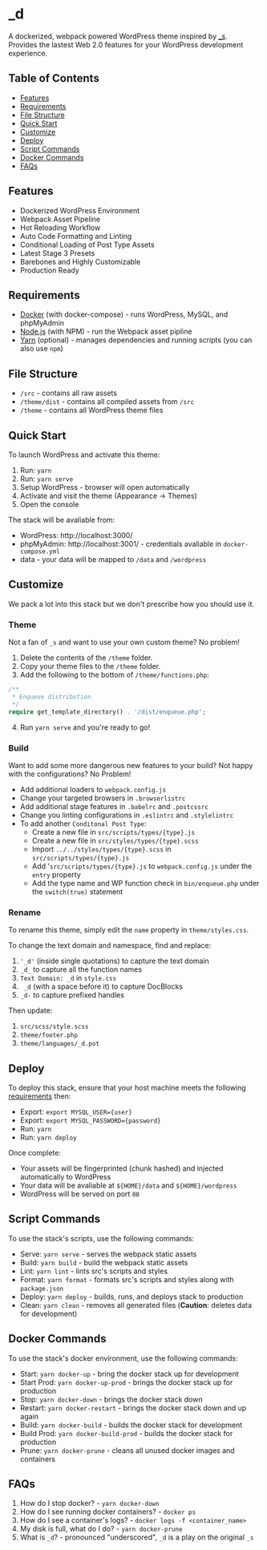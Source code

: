 # \_d

A dockerized, webpack powered WordPress theme inspired by [\_s](https://github.com/Automattic/_s).\
Provides the lastest Web 2.0 features for your WordPress development experience.

## Table of Contents
- [Features](#features)
- [Requirements](#requirements)
- [File Structure](#file-structure)
- [Quick Start](#quick-start)
- [Customize](#customize)
- [Deploy](#deploy)
- [Script Commands](#script-commands)
- [Docker Commands](#docker-commands)
- [FAQs](#faqs)

## Features

- Dockerized WordPress Environment
- Webpack Asset Pipeline
- Hot Reloading Workflow
- Auto Code Formatting and Linting
- Conditional Loading of Post Type Assets
- Latest Stage 3 Presets
- Barebones and Highly Customizable
- Production Ready

## Requirements

- [Docker](https://docs.docker.com/) (with docker-compose) - runs WordPress, MySQL, and phpMyAdmin
- [Node.js](http://nodejs.org/) (with NPM) - run the Webpack asset pipline
- [Yarn](https://yarnpkg.com/en/docs/install) (optional) - manages dependencies and running scripts (you can also use `npm`)

## File Structure

- `/src` - contains all raw assets
- `/theme/dist` - contains all compiled assets from `/src`
- `/theme` - contains all WordPress theme files

## Quick Start

To launch WordPress and activate this theme:

1. Run: `yarn`
2. Run: `yarn serve`
3. Setup WordPress - browser will open automatically
4. Activate and visit the theme (Appearance -> Themes)
5. Open the console

The stack will be avaliable from:

- WordPress: http://localhost:3000/
- phpMyAdmin: http://localhost:3001/ - credentials avaliable in `docker-compose.yml`
- data - your data will be mapped to `/data` and `/wordpress`

## Customize
We pack a lot into this stack but we don't prescribe how you should use it.

### Theme
Not a fan of `_s` and want to use your own custom theme? No problem!

1. Delete the contents of the `/theme` folder.
2. Copy your theme files to the `/theme` folder.
3. Add the following to the bottom of `/theme/functions.php`:

```php
/**
 * Enqueue distribution
 */
require get_template_directory() . '/dist/enqueue.php';
```

4. Run `yarn serve` and you're ready to go!

### Build
Want to add some more dangerous new features to your build? Not happy with the configurations? No Problem!

- Add additional loaders to `webpack.config.js`
- Change your targeted browsers in `.browserlistrc`
- Add additional stage features in `.babelrc` and `.postcssrc`
- Change you linting configurations in `.eslintrc` and `.stylelintrc`
- To add another `Conditonal Post Type`:
  - Create a new file in `src/scripts/types/{type}.js`
  - Create a new file in `src/styles/types/{type}.scss`
  - Import `../../styles/types/{type}.scss` in `src/scripts/types/{type}.js`
  - Add '`src/scripts/types/{type}.js` to `webpack.config.js` under the `entry` property
  - Add the type name and WP function check in `bin/enqueue.php` under the `switch(true)` statement

### Rename

To rename this theme, simply edit the `name` property in `theme/styles.css`.

To change the text domain and namespace, find and replace:

1. `'_d'` (inside single quotations) to capture the text domain
2. `_d_` to capture all the function names
3. `Text Domain: _d` in `style.css`
4. <code>&nbsp;\_d</code> (with a space before it) to capture DocBlocks
5. `_d-` to capture prefixed handles

Then update:

1. `src/scss/style.scss`
2. `theme/footer.php`
3. `theme/languages/_d.pot`

## Deploy
To deploy this stack, ensure that your host machine meets the following [requirements](#requirements) then:

- Export: `export MYSQL_USER={user}`
- Export: `export MYSQL_PASSWORD={password}`
- Run: `yarn`
- Run: `yarn deploy`

Once complete:

- Your assets will be fingerprinted (chunk hashed) and injected automatically to WordPress
- Your data will be avaliable at `${HOME}/data` and `${HOME}/wordpress`
- WordPress will be served on port `80`

## Script Commands
To use the stack's scripts, use the following commands: 

- Serve: `yarn serve` - serves the webpack static assets
- Build: `yarn build` - build the webpack static assets
- Lint: `yarn lint` - lints src's scripts and styles
- Format: `yarn format` - formats src's scripts and styles along with `package.json`
- Deploy: `yarn deploy` - builds, runs, and deploys stack to production
- Clean: `yarn clean` - removes all generated files (**Caution**: deletes data for development)

## Docker Commands
To use the stack's docker environment, use the following commands:

- Start: `yarn docker-up` - bring the docker stack up for development
- Start Prod: `yarn docker-up-prod` - brings the docker stack up for production
- Stop: `yarn docker-down` - brings the docker stack down
- Restart: `yarn docker-restart` - brings the docker stack down and up again
- Build: `yarn docker-build` - builds the docker stack for development
- Build Prod: `yarn docker-build-prod` - builds the docker stack for production
- Prune: `yarn docker-prune` - cleans all unused docker images and containers

## FAQs

1. How do I stop docker? - `yarn docker-down`
2. How do I see running docker containers? - `docker ps`
3. How do I see a container's logs? - `docker logs -f <container_name>`
4. My disk is full, what do I do? - `yarn docker-prune`
5. What is `_d`? - pronounced "underscored", `_d` is a play on the original `_s`
